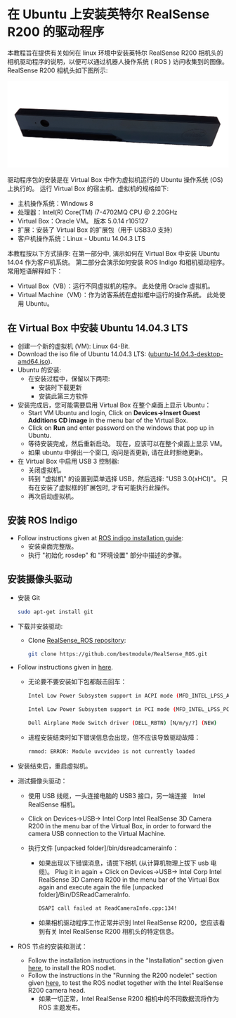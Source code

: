 # 在 Ubuntu 上安装英特尔 RealSense R200 的驱动程序

本教程旨在提供有关如何在 linux 环境中安装英特尔 RealSense R200 相机头的相机驱动程序的说明，以便可以通过机器人操作系统 ( ROS ) 访问收集到的图像。
RealSense R200 相机头如下图所示:

![Intel Realsense Camera front view](../../assets/hardware/sensors/realsense/intel_realsense.png)

驱动程序包的安装是在 Virtual Box 中作为虚拟机运行的 Ubuntu 操作系统 (OS) 上执行的。
运行 Virtual Box 的宿主机、虚拟机的规格如下:

- 主机操作系统：Windows 8
- 处理器：Intel(R) Core(TM) i7-4702MQ CPU @ 2.20GHz
- Virtual Box：Oracle VM。 版本 5.0.14 r105127
- 扩展：安装了 Virtual Box 的扩展包（用于 USB3.0 支持）
- 客户机操作系统：Linux - Ubuntu 14.04.3 LTS

本教程按以下方式排序: 在第一部分中, 演示如何在 Virtual Box 中安装 Ubuntu 14.04 作为客户机系统。 第二部分会演示如何安装 ROS Indigo 和相机驱动程序。 常用短语解释如下：

- Virtual Box（VB）：运行不同虚拟机的程序。 此处使用 Oracle 虚拟机。
- Virtual Machine（VM）：作为访客系统在虚拟框中运行的操作系统。 此处使用 Ubuntu。

## 在 Virtual Box 中安装 Ubuntu 14.04.3 LTS

- 创建一个新的虚拟机 (VM): Linux 64-Bit.
- Download the iso file of Ubuntu 14.04.3 LTS: ([ubuntu-14.04.3-desktop-amd64.iso](https://ubuntu.com/download/desktop)).
- Ubuntu 的安装:
  - 在安装过程中，保留以下两项:
    - 安装时下载更新
    - 安装此第三方软件
- 安装完成后，您可能需要启用 Virtual Box 在整个桌面上显示 Ubuntu：
  - Start VM Ubuntu and login, Click on **Devices->Insert Guest Additions CD image** in the menu bar of the Virtual Box.
  - Click on **Run** and enter password on the windows that pop up in Ubuntu.
  - 等待安装完成，然后重新启动。
    现在，应该可以在整个桌面上显示 VM。
  - 如果 ubuntu 中弹出一个窗口, 询问是否更新, 请在此时拒绝更新。
- 在 Virtual Box 中启用 USB 3 控制器:
  - 关闭虚拟机。
  - 转到 "虚拟机" 的设置到菜单选择 USB，然后选择: "USB 3.0(xHCI)"。
    只有在安装了虚拟框的扩展包时, 才有可能执行此操作。
  - 再次启动虚拟机。

## 安装 ROS Indigo

- Follow instructions given at [ROS indigo installation guide](http://wiki.ros.org/indigo/Installation/Ubuntu):
  - 安装桌面完整版。
  - 执行 "初始化 rosdep" 和 "环境设置" 部分中描述的步骤。

## 安装摄像头驱动

- 安装 Git

  ```sh
  sudo apt-get install git
  ```

- 下载并安装驱动:

  - Clone [RealSense_ROS repository](https://github.com/bestmodule/RealSense_ROS):

    ```sh
    git clone https://github.com/bestmodule/RealSense_ROS.git
    ```

- Follow instructions given in [here](https://github.com/bestmodule/RealSense_ROS/tree/master/r200_install).

  - 无论要不要安装如下包都敲击回车：

    ```sh
    Intel Low Power Subsystem support in ACPI mode (MFD_INTEL_LPSS_ACPI) [N/m/y/?] (NEW)
    ```

    ```sh
    Intel Low Power Subsystem support in PCI mode (MFD_INTEL_LPSS_PCI) [N/m/y/?] (NEW)
    ```

    ```sh
    Dell Airplane Mode Switch driver (DELL_RBTN) [N/m/y/?] (NEW)
    ```

  - 进程安装结束时如下错误信息会出现，但不应该导致驱动故障：

    ```sh
    rmmod: ERROR: Module uvcvideo is not currently loaded
    ```

- 安装结束后，重启虚拟机。

- 测试摄像头驱动：

  - 使用 USB 线缆，一头连接电脑的 USB3 接口，另一端连接　Intel RealSense 相机。
  - Click on Devices->USB-> Intel Corp Intel RealSense 3D Camera R200 in the menu bar of the Virtual Box, in order to forward the camera USB connection to the Virtual Machine.
  - 执行文件 [unpacked folder]/bin/dsreadcamerainfo：

    - 如果出现以下错误消息，请拔下相机 (从计算机物理上拔下 usb 电缆)。 Plug it in again + Click on Devices->USB-> Intel Corp Intel RealSense 3D Camera R200 in the menu bar of the Virtual Box again and execute again the file [unpacked folder]/Bin/DSReadCameraInfo.

      ```sh
      DSAPI call failed at ReadCameraInfo.cpp:134!
      ```

    - 如果相机驱动程序工作正常并识别 Intel RealSense R200，您应该看到有关 Intel RealSense R200 相机头的特定信息。

- ROS 节点的安装和测试：
  - Follow the installation instructions in the "Installation" section given [here](https://github.com/bestmodule/RealSense_ROS/blob/master/realsense_dist/2.3/doc/RealSense-ROS-R200-nodelet.md), to install the ROS nodlet.
  - Follow the instructions in the "Running the R200 nodelet" section given [here](https://github.com/bestmodule/RealSense_ROS/blob/master/realsense_dist/2.3/doc/RealSense-ROS-R200-nodelet.md), to test the ROS nodlet together with the Intel RealSense R200 camera head.
    - 如果一切正常，Intel RealSense R200 相机中的不同数据流将作为 ROS 主题发布。
